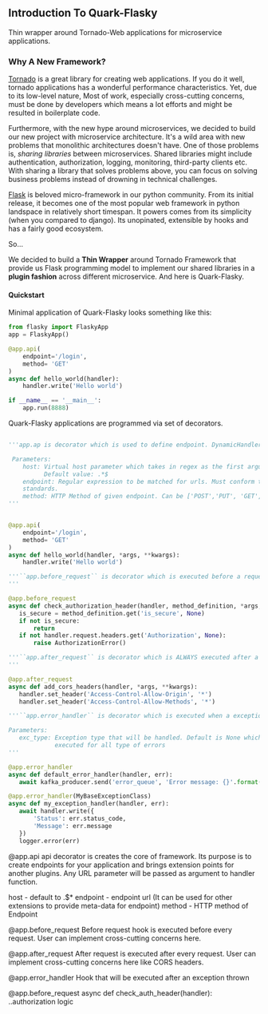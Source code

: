 ## Introduction To Quark-Flasky
Thin wrapper around Tornado-Web applications for microservice applications.
### Why A New Framework?

[Tornado](https://github.com/tornadoweb/tornado) is a great library for creating web applications. If you do it well, tornado applications has a wonderful performance characteristics. Yet, due to its low-level nature, Most of work, especially cross-cutting concerns, must be done by developers which means a lot efforts and might be resulted in boilerplate code.

Furthermore, with the new hype around microservices, we decided to build our new project with microservice architecture. It's a wild area with new problems that monolithic architectures doesn't have. One of those problems is, _sharing libraries_ between microservices. Shared libraries might include authentication, authorization, logging, monitoring, third-party clients etc. With sharing a library that solves problems above, you can focus on solving business problems instead of drowning in technical challenges.

[Flask](http://flask.pocoo.org/)  is beloved micro-framework in our python community. From its initial release, it becomes one of the most popular web framework in python landspace in relatively short timespan. It powers comes from its simplicity (when you compared to django). Its unopinated, extensible by hooks and has a fairly good ecosystem.

So...

We decided to build a **Thin Wrapper** around Tornado Framework that provide us Flask programming model to implement our shared libraries in a **plugin fashion** across different microservice. And here is Quark-Flasky.

#### Quickstart
Minimal application of Quark-Flasky looks something like this:

```python
from flasky import FlaskyApp
app = FlaskyApp()

@app.api(
    endpoint='/login',
    method= 'GET'
)
async def hello_world(handler):
    handler.write('Hello world')

if __name__ == '__main__':
    app.run(8888)
```

Quark-Flasky applications are programmed via set of decorators.



```python

'''app.ap is decorator which is used to define endpoint. DynamicHandler, positional and named arguments are passed in when endpoint is executed.

 Parameters:
    host: Virtual host parameter which takes in regex as the first argument.
          Default value: .*$
    endpoint: Regular expression to be matched for urls. Must conform tornado.web.URLSpec
    standards.
    method: HTTP Method of given endpoint. Can be ['POST','PUT', 'GET', 'DELETE', 'PATCH', 'HEAD']
'''


@app.api(
    endpoint='/login',
    method= 'GET'
)
async def hello_world(handler, *args, **kwargs):
    handler.write('Hello world')
```



 ```python
'''``app.before_request`` is decorator which is executed before a request passed to handler. For many extensions this is the configuration point.
'''

@app.before_request
async def check_authorization_header(handler, method_definition, *args, **kwargs):
    is_secure = method_definition.get('is_secure', None)
    if not is_secure:
        return
    if not handler.request.headers.get('Authorization', None):
        raise AuthorizationError()
```

 ```python
'''``app.after_request`` is decorator which is ALWAYS executed after a request passed to handler. This can be configuration point for many plugins.
'''

@app.after_request
async def add_cors_headers(handler, *args, **kwargs):
    handler.set_header('Access-Control-Allow-Origin', '*')
    handler.set_header('Access-Control-Allow-Methods', '*')
```

 ```python
'''``app.error_handler`` is decorator which is executed when a exception occurs during execution of handler chain

Parameters:
    exc_type: Exception type that will be handled. Default is None which means handler
              executed for all type of errors
'''

@app.error_handler
async def default_error_handler(handler, err):
    await kafka_producer.send('error_queue', 'Error message: {}'.format(str(err)))

@app.error_handler(MyBaseExceptionClass)
async def my_exception_handler(handler, err):
    await handler.write({
        'Status': err.status_code,
        'Message': err.message
    })
    logger.error(err)
```





@app.api
api decorator is creates the core of framework. Its purpose is to create endpoints
for your application and brings extension points for another plugins. Any URL parameter will be
passed as argument to handler function.

host - default to .$*
endpoint - endpoint url (It can be used for other extensions to provide meta-data for endpoint)
method - HTTP method of Endpoint

@app.before_request
Before request hook is executed before every request. User can implement cross-cutting concerns here.

@app.after_request
After request is executed after every request. User can implement cross-cutting concerns here like CORS headers.

@app.error_handler
Hook that will be executed after an exception thrown

@app.before_request
async def check_auth_header(handler):
  ..authorization logic








 